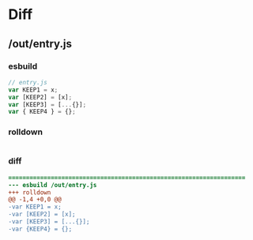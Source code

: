 # Diff
## /out/entry.js
### esbuild
```js
// entry.js
var KEEP1 = x;
var [KEEP2] = [x];
var [KEEP3] = [...{}];
var { KEEP4 } = {};
```
### rolldown
```js

```
### diff
```diff
===================================================================
--- esbuild	/out/entry.js
+++ rolldown	
@@ -1,4 +0,0 @@
-var KEEP1 = x;
-var [KEEP2] = [x];
-var [KEEP3] = [...{}];
-var {KEEP4} = {};

```